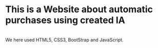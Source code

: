 <h1>This is a Website about automatic purchases using created IA</h1>
<br>
We here used HTML5, CSS3, BootStrap and JavaScript.
